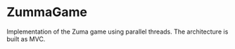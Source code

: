 # ZummaGame
Implementation of the Zuma game using parallel threads. The architecture is built as MVC.
